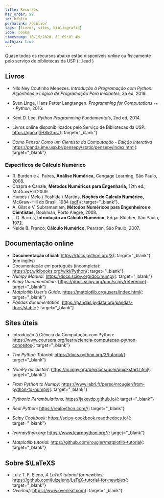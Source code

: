 ```yaml
---
title: Recursos
nav_order: 99
id: biblio
permalink: /biblio/
tags: [livros, sites, bibliografia]
icon: books
timestamp: 10/15/2020, 11:09:01 AM
mathjax: true
---
```


Quase todos os recursos abaixo estão disponíveis *online* ou fisicamente pelo serviço de bibliotecas da USP
{: .lead }

## Livros

- Nilo Ney Coutinho Menezes. *Introdução à Programação com Python: Algoritmos e Lógica de Programação Para Iniciantes*, 3a ed, 2019.
- Sven Linge, Hans Petter Langtangen. *Programming for Computations --- Python*, 2016.
- Kent D. Lee, *Python Programming Fundamentals*, 2nd ed, 2014.

- Livros online disponibilizados pelo Serviço de Bibliotecas da USP: <https://goo.gl/HSkGmU>{: target="\_blank"}

- *Como Pensar Como um Cientista da Computação - Edição interativa* <https://panda.ime.usp.br/pensepy/static/pensepy/index.html>{: target="\_blank"}

### Específicos de Cálculo Numérico

* R. Burden e J. Faires, **Análise Numérica,** Cengage Learning, São Paulo, 2008.
* Chapra e Canale, **Métodos Numéricos para Engenharia,** 12th ed., McGrawHill 2009.
* Humes / Melo / Yoshida / Martins, **Noções de Cálculo Numérico,** McGraw-Hill do Brasil, 1984 <a href='{{site.baseurl}}/assets/aulas/pdf/Nocoes-de-Calculo-Numerico-1984.pdf'>(pdf)</a>{: target="\_blank"}.
* A. Gilat e V. Subramaniam, **Métodos Numéricos para Engenheiros e Cientistas,** Bookman, Porto Alegre, 2008.
* I. Q. Barros, **Introdução ao Cálculo Numérico,** Edgar Blücher, São Paulo, 1972.
* Neide B. Franco, **Cálculo Numérico,** Pearson, São Paulo, 2007.

## Documentação online

- **Documentação oficial:** <https://docs.python.org/3>{: target="\_blank"} (em inglês)
-  Documentação em português (incompleta): <https://pt.wikibooks.org/wiki/Python>{: target="\_blank"}
- *Numpy Manual.* <https://docs.scipy.org/doc/numpy>{: target="\_blank"}
- *Scipy Documentation.* <https://docs.scipy.org/doc/scipy/reference>{: target="\_blank"}
- *Matplotlib User's Guide.* <https://matplotlib.org/users/index.html>{: target="\_blank"}
- *Pandas documentation.* <https://pandas.pydata.org/pandas-docs/stable>{: target="\_blank"}

## Sites úteis

- Introdução à Ciência da Computação com Python: <https://www.coursera.org/learn/ciencia-computacao-python-conceitos>{: target="\_blank"}

- *The Python Tutorial:* <https://docs.python.org/3/tutorial/>{: target="\_blank"}
- *NumPy quickstart:* <https://numpy.org/devdocs/user/quickstart.html>{: target="\_blank"}
- *From Python to Numpy:* <https://www.labri.fr/perso/nrougier/from-python-to-numpy/>{: target="\_blank"}
- *Pythonic Perambulations:* <https://jakevdp.github.io/>{: target="\_blank"}
- *Real Python:* <https://realpython.com/>{: target="\_blank"}
- *Scipy Cookbook:* <https://scipy-cookbook.readthedocs.io/>{: target="\_blank"}
- *learnpython.org:* <https://www.learnpython.org/>{: target="\_blank"}
- *Matplotlib tutorial*: <https://github.com/rougier/matplotlib-tutorial>{: target="\_blank"}

## Sobre $\LaTeX$

- Luiz T. F. Eleno, *A  LaTeX tutorial for newbies:* <https://github.com/luizeleno/LaTeX-tutorial-for-newbies>{: target="\_blank"}
- *Overleaf:* <https://www.overleaf.com>{: target="\_blank"}
